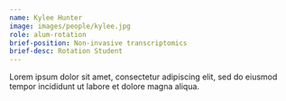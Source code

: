 ```yaml
---
name: Kylee Hunter
image: images/people/kylee.jpg
role: alum-rotation
brief-position: Non-invasive transcriptomics
brief-desc: Rotation Student
---
```


Lorem ipsum dolor sit amet, consectetur adipiscing elit, sed do eiusmod tempor incididunt ut labore et dolore magna aliqua.

